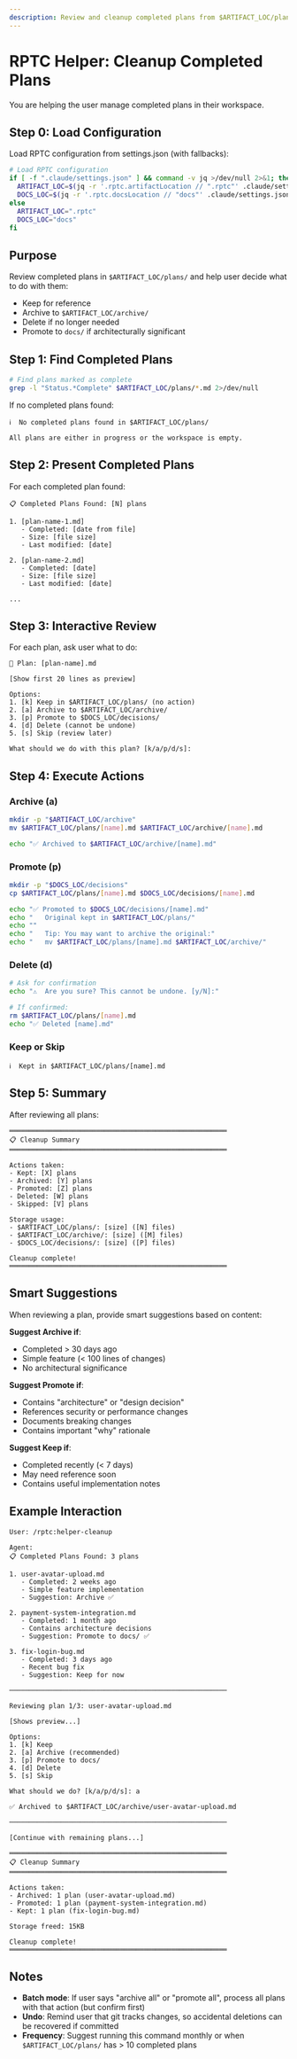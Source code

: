 ```yaml
---
description: Review and cleanup completed plans from $ARTIFACT_LOC/plans/
---
```


# RPTC Helper: Cleanup Completed Plans

You are helping the user manage completed plans in their workspace.

## Step 0: Load Configuration

Load RPTC configuration from settings.json (with fallbacks):

```bash
# Load RPTC configuration
if [ -f ".claude/settings.json" ] && command -v jq >/dev/null 2>&1; then
  ARTIFACT_LOC=$(jq -r '.rptc.artifactLocation // ".rptc"' .claude/settings.json 2>/dev/null)
  DOCS_LOC=$(jq -r '.rptc.docsLocation // "docs"' .claude/settings.json 2>/dev/null)
else
  ARTIFACT_LOC=".rptc"
  DOCS_LOC="docs"
fi
```

## Purpose

Review completed plans in `$ARTIFACT_LOC/plans/` and help user decide what to do with them:

- Keep for reference
- Archive to `$ARTIFACT_LOC/archive/`
- Delete if no longer needed
- Promote to `docs/` if architecturally significant

## Step 1: Find Completed Plans

```bash
# Find plans marked as complete
grep -l "Status.*Complete" $ARTIFACT_LOC/plans/*.md 2>/dev/null
```

If no completed plans found:

```text
ℹ️  No completed plans found in $ARTIFACT_LOC/plans/

All plans are either in progress or the workspace is empty.
```

## Step 2: Present Completed Plans

For each completed plan found:

```text
📋 Completed Plans Found: [N] plans

1. [plan-name-1.md]
   - Completed: [date from file]
   - Size: [file size]
   - Last modified: [date]

2. [plan-name-2.md]
   - Completed: [date]
   - Size: [file size]
   - Last modified: [date]

...
```

## Step 3: Interactive Review

For each plan, ask user what to do:

```text
📄 Plan: [plan-name].md

[Show first 20 lines as preview]

Options:
1. [k] Keep in $ARTIFACT_LOC/plans/ (no action)
2. [a] Archive to $ARTIFACT_LOC/archive/
3. [p] Promote to $DOCS_LOC/decisions/
4. [d] Delete (cannot be undone)
5. [s] Skip (review later)

What should we do with this plan? [k/a/p/d/s]:
```

## Step 4: Execute Actions

### Archive (a)

```bash
mkdir -p "$ARTIFACT_LOC/archive"
mv $ARTIFACT_LOC/plans/[name].md $ARTIFACT_LOC/archive/[name].md

echo "✅ Archived to $ARTIFACT_LOC/archive/[name].md"
```

### Promote (p)

```bash
mkdir -p "$DOCS_LOC/decisions"
cp $ARTIFACT_LOC/plans/[name].md $DOCS_LOC/decisions/[name].md

echo "✅ Promoted to $DOCS_LOC/decisions/[name].md"
echo "   Original kept in $ARTIFACT_LOC/plans/"
echo ""
echo "   Tip: You may want to archive the original:"
echo "   mv $ARTIFACT_LOC/plans/[name].md $ARTIFACT_LOC/archive/"
```

### Delete (d)

```bash
# Ask for confirmation
echo "⚠️  Are you sure? This cannot be undone. [y/N]:"

# If confirmed:
rm $ARTIFACT_LOC/plans/[name].md
echo "✅ Deleted [name].md"
```

### Keep or Skip

```text
ℹ️  Kept in $ARTIFACT_LOC/plans/[name].md
```

## Step 5: Summary

After reviewing all plans:

```text
═══════════════════════════════════════════════════════
📋 Cleanup Summary
═══════════════════════════════════════════════════════

Actions taken:
- Kept: [X] plans
- Archived: [Y] plans
- Promoted: [Z] plans
- Deleted: [W] plans
- Skipped: [V] plans

Storage usage:
- $ARTIFACT_LOC/plans/: [size] ([N] files)
- $ARTIFACT_LOC/archive/: [size] ([M] files)
- $DOCS_LOC/decisions/: [size] ([P] files)

Cleanup complete!
═══════════════════════════════════════════════════════
```

## Smart Suggestions

When reviewing a plan, provide smart suggestions based on content:

**Suggest Archive if**:

- Completed > 30 days ago
- Simple feature (< 100 lines of changes)
- No architectural significance

**Suggest Promote if**:

- Contains "architecture" or "design decision"
- References security or performance changes
- Documents breaking changes
- Contains important "why" rationale

**Suggest Keep if**:

- Completed recently (< 7 days)
- May need reference soon
- Contains useful implementation notes

## Example Interaction

```text
User: /rptc:helper-cleanup

Agent:
📋 Completed Plans Found: 3 plans

1. user-avatar-upload.md
   - Completed: 2 weeks ago
   - Simple feature implementation
   - Suggestion: Archive ✅

2. payment-system-integration.md
   - Completed: 1 month ago
   - Contains architecture decisions
   - Suggestion: Promote to docs/ ✅

3. fix-login-bug.md
   - Completed: 3 days ago
   - Recent bug fix
   - Suggestion: Keep for now

───────────────────────────────────────────────────────

Reviewing plan 1/3: user-avatar-upload.md

[Shows preview...]

Options:
1. [k] Keep
2. [a] Archive (recommended)
3. [p] Promote to docs/
4. [d] Delete
5. [s] Skip

What should we do? [k/a/p/d/s]: a

✅ Archived to $ARTIFACT_LOC/archive/user-avatar-upload.md

───────────────────────────────────────────────────────

[Continue with remaining plans...]

═══════════════════════════════════════════════════════
📋 Cleanup Summary
═══════════════════════════════════════════════════════

Actions taken:
- Archived: 1 plan (user-avatar-upload.md)
- Promoted: 1 plan (payment-system-integration.md)
- Kept: 1 plan (fix-login-bug.md)

Storage freed: 15KB

Cleanup complete!
═══════════════════════════════════════════════════════
```

## Notes

- **Batch mode**: If user says "archive all" or "promote all", process all plans with that action (but confirm first)
- **Undo**: Remind user that git tracks changes, so accidental deletions can be recovered if committed
- **Frequency**: Suggest running this command monthly or when `$ARTIFACT_LOC/plans/` has > 10 completed plans
